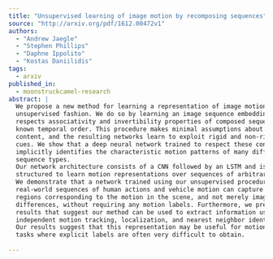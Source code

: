 ```yaml
---
title: "Unsupervised learning of image motion by recomposing sequences"
source: "http://arxiv.org/pdf/1612.00472v1"
authors:
  - "Andrew Jaegle"
  - "Stephen Phillips"
  - "Daphne Ippolito"
  - "Kostas Daniilidis"
tags:
  - arxiv
published_in:
  - moonstruckcamel-research
abstract: |
  We propose a new method for learning a representation of image motion in an
  unsupervised fashion. We do so by learning an image sequence embedding that
  respects associativity and invertibility properties of composed sequences with
  known temporal order. This procedure makes minimal assumptions about scene
  content, and the resulting networks learn to exploit rigid and non-rigid motion
  cues. We show that a deep neural network trained to respect these constraints
  implicitly identifies the characteristic motion patterns of many different
  sequence types.
  Our network architecture consists of a CNN followed by an LSTM and is
  structured to learn motion representations over sequences of arbitrary length.
  We demonstrate that a network trained using our unsupervised procedure on
  real-world sequences of human actions and vehicle motion can capture semantic
  regions corresponding to the motion in the scene, and not merely image-level
  differences, without requiring any motion labels. Furthermore, we present
  results that suggest our method can be used to extract information useful for
  independent motion tracking, localization, and nearest neighbor identification.
  Our results suggest that this representation may be useful for motion-related
  tasks where explicit labels are often very difficult to obtain.
  
---
```

